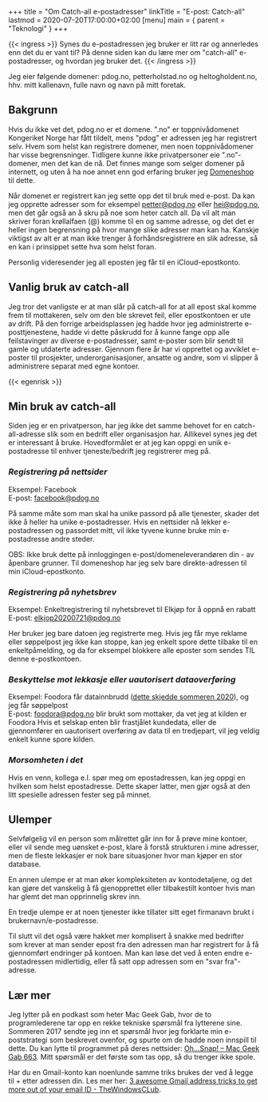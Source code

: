 +++
title = "Om Catch-all e-postadresser"
linkTitle = "E-post: Catch-all"
lastmod = 2020-07-20T17:00:00+02:00
[menu]
main = { parent = "Teknologi" }
+++

{{< ingress >}}
Synes du e-postadressen jeg bruker er litt rar og annerledes enn det du er vant
til? På denne siden kan du lære mer om "catch-all" e-postadresser, og hvordan
jeg bruker det.
{{< /ingress >}}

Jeg eier følgende domener: pdog.no, petterholstad.no og heltogholdent.no, hhv.
mitt kallenavn, fulle navn og navn på mitt foretak.

## Bakgrunn

Hvis du ikke vet det, pdog.no er et domene. ".no" er toppnivådomenet Kongeriket
Norge har fått tildelt, mens "pdog" er adressen jeg har registrert selv. Hvem
som helst kan registrere domener, men noen toppnivådomener har visse
begrensninger. Tidligere kunne ikke privatpersoner eie ".no"-domener, men det
kan de nå. Det finnes mange som selger domener på internett, og uten å ha noe
annet enn god erfaring bruker jeg [Domeneshop](https://domene.shop) til dette.

Når domenet er registrert kan jeg sette opp det til bruk med e-post. Da kan jeg
opprette adresser som for eksempel petter@pdog.no eller hei@pdog.no, men det går
også an å skru på noe som heter catch all. Da vil alt man skriver foran
krøllalfaen (@) komme til en og samme adresse, og det det er heller ingen
begrensning på hvor mange slike adresser man kan ha. Kanskje viktigst av alt er
at man ikke trenger å forhåndsregistrere en slik adresse, så en kan i prinsippet
sette hva som helst foran.

Personlig videresender jeg all eposten jeg får til en iCloud-epostkonto.

## Vanlig bruk av catch-all

Jeg tror det vanligste er at man slår på catch-all for at all epost skal komme
frem til mottakeren, selv om den ble skrevet feil, eller epostkontoen er ute av
drift. På den forrige arbeidsplassen jeg hadde hvor jeg administrerte
e-posttjenestene, hadde vi dette påskrudd for å kunne fange opp alle
feilstavinger av diverse e-postadresser, samt e-poster som blir sendt til gamle
og utdaterte adresser. Gjennom flere år har vi opprettet og avviklet e-poster
til prosjekter, underorganisasjoner, ansatte og andre, som vi slipper å
administrere separat med egne kontoer.

{{< egenrisk >}}

## Min bruk av catch-all

Siden jeg er en privatperson, har jeg ikke det samme behovet for en
catch-all-adresse slik som en bedrift eller organisasjon har. Allikevel synes
jeg det er interessant å bruke. Hovedformålet er at jeg kan oppgi en unik
e-postadresse til enhver tjeneste/bedrift jeg registrerer meg på.

### _Registrering på nettsider_

Eksempel: Facebook  
E-post: facebook@pdog.no

På samme måte som man skal ha unike passord på alle tjenester, skader det ikke å
heller ha unike e-postadresser. Hvis en nettsider nå lekker e-postadressen og
passordet mitt, vil ikke tyvene kunne bruke min e-postadresse andre steder.

OBS: Ikke bruk dette på innloggingen e-post/domeneleverandøren din - av åpenbare grunner. Til domeneshop har jeg selv bare direkte-adressen til min iCloud-epostkonto.
  
### _Registrering på nyhetsbrev_

Eksempel: Enkeltregistrering til nyhetsbrevet til Elkjøp for å oppnå en rabatt  
E-post: elkjop20200721@pdog.no
  
Her bruker jeg bare datoen jeg registrerte meg. Hvis jeg får mye reklame eller
søppelpost jeg ikke kan stoppe, kan jeg enkelt spore dette tilbake til en
enkeltpåmelding, og da for eksempel blokkere alle eposter som sendes TIL denne
e-postkontoen.
  
### _Beskyttelse mot lekkasje eller uautorisert dataoverføring_

Eksempel: Foodora får datainnbrudd ([dette skjedde sommeren 2020][vg-foodora]),
og jeg får søppelpost  
E-post: foodora@pdog.no blir brukt som mottaker, da vet jeg at kilden er
Foodora Hvis et selskap enten blir frastjålet kundedata, eller de gjennomfører
en uautorisert overføring av data til en tredjepart, vil jeg veldig enkelt kunne
spore kilden.
  
[vg-foodora]: https://www.vg.no/nyheter/innenriks/i/jdoO6A/lekkasje-av-kundedata-hos-foodora

### _Morsomheten i det_

Hvis en venn, kollega e.l. spør meg om epostadressen, kan jeg oppgi en hvilken
som helst epostadresse. Dette skaper latter, men gjør også at den litt spesielle
adressen fester seg på minnet.

## Ulemper

Selvfølgelig vil en person som målrettet går inn for å prøve mine kontoer,
eller vil sende meg uønsket e-post, klare å forstå strukturen i mine adresser,
men de fleste lekkasjer er nok bare situasjoner hvor man kjøper en stor
database.

En annen ulempe er at man øker kompleksiteten av kontodetaljene, og det kan
gjøre det vanskelig å få gjenopprettet eller tilbakestilt kontoer hvis man har
glemt det man opprinnelig skrev inn.

En tredje ulempe er at noen tjenester ikke tillater sitt eget firmanavn brukt i
brukernavn/e-postadresse.

Til slutt vil det også være hakket mer komplisert å snakke med bedrifter som
krever at man sender epost fra den adressen man har registrert for å få
gjennomført endringer på kontoen. Man kan løse det ved å enten endre
e-postadressen midlertidig, eller få satt opp adressen som en "svar fra"-adresse.

## Lær mer

Jeg lytter på en podkast som heter Mac Geek Gab, hvor de to programlederene tar
opp en rekke tekniske spørsmål fra lytterene sine. Sommeren 2017 sendte jeg inn
et spørsmål hvor jeg forklarte min e-poststrategi som beskrevet ovenfor, og
spurte om de hadde noen innspill til dette. Du kan lytte til programmet på
deres nettsider: [Oh…Snap! – Mac Geek Gab 663][macobserver]. Mitt spørsmål er
det første som tas opp, så du trenger ikke spole.

Har du en Gmail-konto kan noenlunde samme triks brukes der ved å legge til +
etter adressen din. Les mer her: [3 awesome Gmail address tricks to get more
out of your email ID - TheWindowsCLub][thewindowsclub].

[macobserver]: https://www.macobserver.com/podcasts/macgeekgab-663/
[thewindowsclub]: https://www.thewindowsclub.com/gmail-address-tricks
